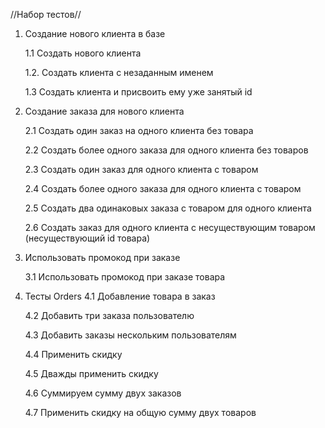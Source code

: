 //Набор тестов//



1. Создание нового клиента в базе
   
    1.1  Создать нового клиента

    1.2. Создать клиента с незаданным именем

    1.3  Создать клиента и присвоить ему уже занятый id



2. Создание заказа для нового клиента
    
    2.1 Создать один заказ на одного клиента без товара

    2.2 Создать более одного заказа для одного клиента без товаров

    2.3 Создать один заказ для одного клиента с товаром

    2.4 Создать более одного заказа для одного клиента с товаром

    2.5 Создать два одинаковых заказа с товаром для одного клиента

    2.6 Создать заказ для одного клиента с несуществующим товаром (несуществующий id товара)


3. Использовать промокод при заказе

    3.1 Использовать промокод при заказе товара 


4. Тесты Orders
    4.1 Добавление товара в заказ

    4.2 Добавить три заказа пользователю

    4.3 Добавить заказы нескольким пользователям

    4.4 Применить скидку

    4.5 Дважды применить скидку

    4.6 Суммируем сумму двух заказов

    4.7 Применить скидку на общую сумму двух товаров
